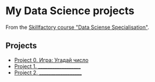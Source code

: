 # My Data Science projects
From the [Skillfactory course "Data Sciense Specialisation"](https://skillfactory.ru/data-scientist).

## Projects
* [Project 0. Игра: Угадай число]()
* [Project 1. __________________]()
* [Project 2. __________________]()
